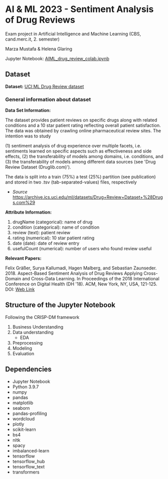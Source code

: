 # AI & ML 2023 - Sentiment Analysis of Drug Reviews
Exam project in Artificial Intelligence and Machine Learning (CBS, cand.merc.it, 2. semester)

Marza Mustafa & Helena Glaring

Jupyter Notebook: [AIML_drug_review_colab.ipynb](https://github.com/helenaglaring/AIML/blob/main/AIML_drug_review_colab.ipynb)

## Dataset

**Dataset:** [UCI ML Drug Review dataset](https://www.kaggle.com/datasets/jessicali9530/kuc-hackathon-winter-2018)


### General information about dataset

**Data Set Information:**

The dataset provides patient reviews on specific drugs along with related conditions and a 10 star patient rating reflecting overall patient satisfaction. The data was obtained by crawling online pharmaceutical review sites. The intention was to study 

(1) sentiment analysis of drug experience over multiple facets, i.e. sentiments learned on specific aspects such as effectiveness and side effects, 
(2) the transferability of models among domains, i.e. conditions, and 
(3) the transferability of models among different data sources (see 'Drug Review Dataset (Druglib.com)'). 

The data is split into a train (75%) a test (25%) partition (see publication) and stored in two .tsv (tab-separated-values) files, respectively

- *Source* https://archive.ics.uci.edu/ml/datasets/Drug+Review+Dataset+%28Drugs.com%29

**Attribute Information:**
1. drugName (categorical): name of drug 
2. condition (categorical): name of condition 
3. review (text): patient review 
4. rating (numerical): 10 star patient rating 
5. date (date): date of review entry 
6. usefulCount (numerical): number of users who found review useful


**Relevant Papers:**

Felix Gräßer, Surya Kallumadi, Hagen Malberg, and Sebastian Zaunseder. 2018. Aspect-Based Sentiment Analysis of Drug Reviews Applying Cross-Domain and Cross-Data Learning. In Proceedings of the 2018 International Conference on Digital Health (DH '18). ACM, New York, NY, USA, 121-125. DOI: [Web Link](https://dl.acm.org/doi/10.1145/3194658.3194677)

## Structure of the Jupyter Notebook
Following the CRISP-DM framework

1. Business Understanding
2. Data understanding
    - EDA
3. Preprocessing
4. Modeling 
5. Evaluation


## Dependencies

- Jupyter Notebook
- Python 3.9.7
- numpy
- pandas
- matplotlib
- seaborn
- pandas-profiling
- wordcloud
- plotly
- scikit-learn
- bs4
- nltk
- spacy
- imbalanced-learn
- tensorflow
- tensorflow_hub
- tensorflow_text
- transformers



